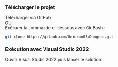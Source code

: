### Télécharger le projet

Télécharger via GitHub\
	OU\
Exécuter la commande ci-dessous avec Git Bash :

```bash
git clone https://github.com/Unicron03/Dungeon.git
```

### Exécution avec Visual Studio 2022

Ouvrir Visual Studio 2022 puis lancer le solution.
